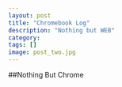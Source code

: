 ```yaml
---
layout: post
title: "Chromebook Log"
description: "Nothing but WEB"
category: 
tags: []
image: post_two.jpg
---
```



##Nothing But Chrome
